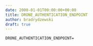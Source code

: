 ```yaml
---
date: 2000-01-01T00:00:00+00:00
title: DRONE_AUTHENTICATION_ENDPOINT
author: bradrydzewski
draft: true
---
```




```
DRONE_AUTHENTICATION_ENDPOINT=
```
